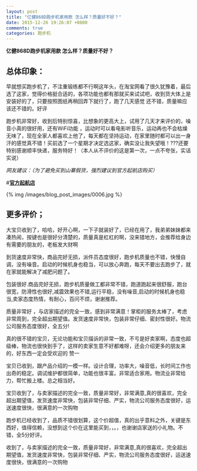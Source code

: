 ```yaml
---
layout: post
title: "亿健868D跑步机家用款 怎么样？质量好不好？"
date: 2015-12-26 19:26:07 +0800
comments: true
categories: 跑步机
---
```


**亿健868D跑步机家用款 怎么样？质量好不好？**

## 总体印象：

早就想买跑步机了，不注重锻练都不行啊这年头，在淘宝网看了很久犹豫着，最后选了这家，觉得价格挺合适的，各项功能也都有那就买来试试吧，收到货大体上是安装好的了，只要按照图纸再稍回弄下就行了，跑了几天感觉 还不错，质量嘛应该还不错的。好评

 跑步机非常好，收到后特别惊喜，比想象的更高大上，试用了几天才来评价的，噪音小真的很好用，还有WiFi功能 ，运动时可以看电影听音乐，运动再也不会枯燥无味了，现在全家人都喜欢上他了，每天都在坚持运动，在家里随时都可以出一身汗的感觉真不错！买前选了一个星期才决定选这家，确实没让我失望哦！???还要特别感谢顺丰快递，服务特好！（本人从不评价的这是第一次，一点不夸张，实话实说）

*网友建议：（为了避免买到山寨假货，强烈建议到官方起航店购买）*

#[**官方起航店**](http://redirect.simba.taobao.com/rd?w=unionnojs&f=http%3A%2F%2Fai.taobao.com%2Fauction%2Fedetail.htm%3Fe%3DQoRijJ4KR9K6k0Or%252B%252BH4tOQlsxJAMe5Vl8AO335FWOeLltG5xFicOdXrTUTgh9sMDPIwxrc30rgx5xFFx04TddwPqZtsoXfgqLKJiCwc7I6msqdEeVczj3nayBoLCgTwGsTJlmLMNvxRXfNSsloDMQ%253D%253D%26ptype%3D100010%26from%3Dbasic&k=5ccfdb950740ca16&c=un&b=alimm_0&p=mm_109581374_12296429_46532450)

<!--More-->

{% img /images/blog_post_images/0006.jpg %}

## 更多评价；

大宝贝收到了，哈哈，好开心啊，一下子就装好了，已经在用了，我弟弟妹妹都来凑热闹，按键也是很好分清楚的，质量真是杠杠的啊，没来错地方，会推荐给身边有需要的朋友的，老板发大财啊

到货速度非常快，商品完好无损，派件员态度很好，跑步机质量也不错，快慢自调，没有噪音。启动的时候机身也稳当，可以放心奔跑，每天不要出去跑步了，就在家就能解决了减肥问题了。

包装很好.商品完好无损，跑步机质量做工都非常不错，跑道跑起来很舒服，跑台很宽，防滑性也很好,减震效果也不错,运行平稳，没有噪音,启动的时候机身也稳当,卖家态度热情，有耐心，百问不烦，谢谢推荐。

质量非常好 ，与店家描述的完全一致，感到非常满意！掌柜的服务太棒了，考虑非常周到，完全超出期望值。发货速度非常快，包装非常仔细、密封性很好。物流公司服务态度很好，全五分!

真的很不错的宝贝，无论功能和宝贝描诉的非常一致，不亏是好卖家啊，态度也超级棒，物流也很快到手了，这样的卖家生意不好都难呀，还会介绍更多的朋友来的，好东西一定会受欢迎的 赞一

宝贝已收到，跟产品介绍的一模一样。设计合理，功率大，噪音低，长时间工作也出奇的稳定。调试维护都很简单，功能也很丰富。非常适合家用。物流业非常给力，帮忙搬上楼。总之相当好。

宝贝收到了，与卖家描述的完全一致，质量非常好，非常满意,真的很喜欢，完全超出期望值，发货速度非常快，包装非常仔细、严实，物流公司服务态度很好，运送速度很快，很满意的一次购物

跑步机已经收到了，品质不错很划算，这个价超值，真的出乎意料之外，关键是东西好，值得信赖，没想到这个价在这里能买到，，。，也谢谢店家送的小礼物。不错，全5分好评。

收到了，与卖家描述的完全一致，质量非常好，非常满意,真的很喜欢，完全超出期望值，发货速度非常快，包装非常仔细、严实，物流公司服务态度很好，运送速度很快，很满意的一次购物
